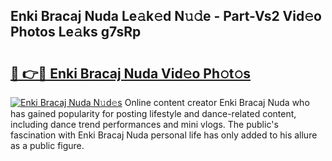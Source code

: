## Enki Bracaj Nuda Le𝚊k𝚎d N𝚞𝚍e - Part-Vs2 Vid𝚎o Photos Le𝚊ks g7sRp

# <h2><a href="http://fbcm2pr.evod.top/?m=Enki+Bracaj+Nuda">🔗 👉🔴 Enki Bracaj Nuda Vid𝚎o Ph𝚘t𝚘s</a></h2>

[![Enki Bracaj Nuda N𝚞d𝚎s](https://i.imgur.com/8V9OHl7.gif)](http://fbcm2pr.evod.top/?m=Enki+Bracaj+Nuda)
Online content creator Enki Bracaj Nuda who has gained popularity for posting lifestyle and dance-related content, including dance trend performances and mini vlogs. The public's fascination with Enki Bracaj Nuda personal life has only added to his allure as a public figure. 
